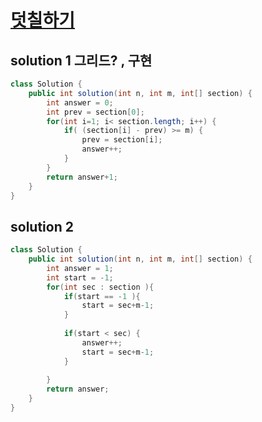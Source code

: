 #  [덧칠하기 ](https://programmers.co.kr/learn/courses/30/lessons/)

## solution 1  그리드? , 구현


```java
class Solution {
    public int solution(int n, int m, int[] section) {
        int answer = 0;
        int prev = section[0];
        for(int i=1; i< section.length; i++) {
            if( (section[i] - prev) >= m) {
                prev = section[i];
                answer++;
            }
        }
        return answer+1;
    }
}
```

## solution 2

```java
class Solution {
    public int solution(int n, int m, int[] section) {
        int answer = 1;
        int start = -1;
        for(int sec : section ){
            if(start == -1 ){
                start = sec+m-1;
            }
            
            if(start < sec) {
                answer++;
                start = sec+m-1;
            }
            
        }
        return answer;
    }
}
```